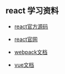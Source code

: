 ## react 学习资料

- [react官方源码](https://github.com/facebook/react)

- [react官网](https://facebook.github.io/react/)

- [webpack文档](https://webpack.github.io/docs/)

- [vue文档](https://github.com/vuejs/vue)